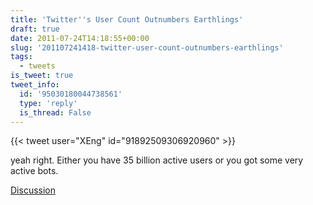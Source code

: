 ```yaml
---
title: 'Twitter''s User Count Outnumbers Earthlings'
draft: true
date: 2011-07-24T14:18:55+00:00
slug: '201107241418-twitter-user-count-outnumbers-earthlings'
tags:
  - tweets
is_tweet: true
tweet_info:
  id: '95030180044738561'
  type: 'reply'
  is_thread: False
---
```




{{< tweet user="XEng" id="91892509306920960" >}}

yeah right. Either you have 35 billion active users or you got some very active bots.

[Discussion](https://x.com/sytelus/status/95030180044738561)
